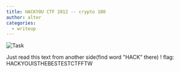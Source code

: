 ```yaml
--- 
title: HACKYOU CTF 2012 -- crypto 100
author: alter
categories:
  - writeup
---
```



![Task](/2012_hackyou_cry100.jpg)

Just read this text from another side(find word "HACK" there) !
flag: HACKYOUISTHEBESTESTCTFFTW
